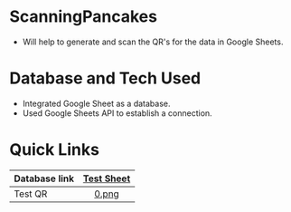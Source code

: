 # ScanningPancakes
- Will help to generate and scan the QR's for the data in Google Sheets.

# Database and Tech Used 
- Integrated Google Sheet as a database.
- Used Google Sheets API to establish a connection.

# Quick Links

  

|  Database link  | [Test Sheet](https://docs.google.com/spreadsheets/d/1DbmuMcyt3N7SNf0tSSyLtSPYygipUE01b7qR_1zLAWY/edit?usp=sharing)   |
| :------------- | :----------:  | 
| Test QR   | [0.png](https://github.com/hardikraval1324/ScanningPancakes/blob/main/SacnQR/0.png)   | 
